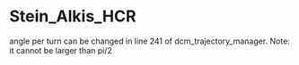 # Stein_Alkis_HCR
angle per turn can be changed in line 241 of dcm_trajectory_manager. Note: it cannot be larger than pi/2